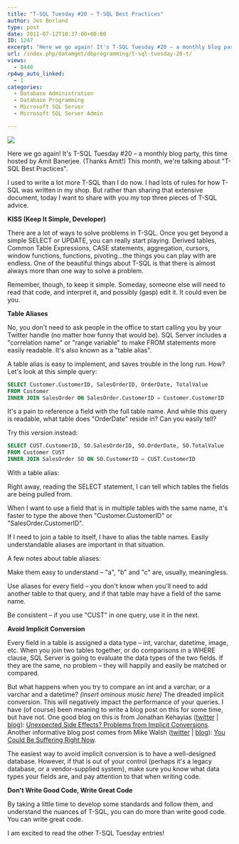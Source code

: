 ```yaml
---
title: "T-SQL Tuesday #20 – T-SQL Best Practices"
author: Jes Borland
type: post
date: 2011-07-12T10:37:00+00:00
ID: 1247
excerpt: "Here we go again! It's T-SQL Tuesday #20 – a monthly blog party, this time hosted by Amit Banerjee. (Thanks Amit!) This month, we're talking about 'T-SQL Best Practices'"
url: /index.php/datamgmt/dbprogramming/t-sql-tuesday-20-t/
views:
  - 8448
rp4wp_auto_linked:
  - 1
categories:
  - Database Administration
  - Database Programming
  - Microsoft SQL Server
  - Microsoft SQL Server Admin

---
```

[![][1]][2]

Here we go again! It's T-SQL Tuesday #20 – a monthly blog party, this time hosted by Amit Banerjee. (Thanks Amit!) This month, we're talking about "T-SQL Best Practices". 

I used to write a lot more T-SQL than I do now. I had lots of rules for how T-SQL was written in my shop. But rather than sharing that extensive document, today I want to share with you my top three pieces of T-SQL advice. 

**KISS (Keep It Simple, Developer)** 

There are a lot of ways to solve problems in T-SQL. Once you get beyond a simple SELECT or UPDATE, you can really start playing. Derived tables, Common Table Expressions, CASE statements, aggregation, cursors, window functions, functions, pivoting...the things you can play with are endless. One of the beautiful things about T-SQL is that there is almost always more than one way to solve a problem. 

Remember, though, to keep it simple. Someday, someone else will need to read that code, and interpret it, and possibly (gasp) edit it. It could even be you. 

**Table Aliases** 

No, you don't need to ask people in the office to start calling you by your Twitter handle (no matter how funny that would be). SQL Server includes a "correlation name" or "range variable" to make FROM statements more easily readable. It's also known as a "table alias". 

A table alias is easy to implement, and saves trouble in the long run. How? Let's look at this simple query: 

```sql
SELECT Customer.CustomerID, SalesOrderID, OrderDate, TotalValue 
FROM Customer 
INNER JOIN SalesOrder ON SalesOrder.CustomerID = Customer.CustomerID
```

It's a pain to reference a field with the full table name. And while this query is readable, what table does "OrderDate" reside in? Can you easily tell? 

Try this version instead:

```sql
SELECT CUST.CustomerID, SO.SalesOrderID, SO.OrderDate, SO.TotalValue 
FROM Customer CUST 
INNER JOIN SalesOrder SO ON SO.CustomerID = CUST.CustomerID 
```

With a table alias: 

Right away, reading the SELECT statement, I can tell which tables the fields are being pulled from. 

When I want to use a field that is in multiple tables with the same name, it's faster to type the above then "Customer.CustomerID" or "SalesOrder.CustomerID". 

If I need to join a table to itself, I have to alias the table names. Easily understandable aliases are important in that situation. 

A few notes about table aliases: 

Make them easy to understand – "a", "b" and "c" are, usually, meaningless. 

Use aliases for every field – you don't know when you'll need to add another table to that query, and if that table may have a field of the same name. 

Be consistent – if you use "CUST" in one query, use it in the next. 

**Avoid Implicit Conversion** 

Every field in a table is assigned a data type – int, varchar, datetime, image, etc. When you join two tables together, or do comparisons in a WHERE clause, SQL Server is going to evaluate the data types of the two fields. If they are the same, no problem – they will happily and easily be matched or compared. 

But what happens when you try to compare an int and a varchar, or a varchar and a datetime? _(insert ominous music here)_ The dreaded implicit conversion. This will negatively impact the performance of your queries. I have (of course) been meaning to write a blog post on this for some time, but have not. One good blog on this is from Jonathan Kehayias ([twitter][3] | [blog][4]): [Unexpected Side Effects? Problems from Implicit Conversions][5]. Another informative blog post comes from Mike Walsh ([twitter][6] | [blog][7]): [You Could Be Suffering Right Now][8]. 

The easiest way to avoid implicit conversion is to have a well-designed database. However, if that is out of your control (perhaps it's a legacy database, or a vendor-supplied system), make sure you know what data types your fields are, and pay attention to that when writing code. 

**Don't Write Good Code, Write Great Code** 

By taking a little time to develop some standards and follow them, and understand the nuances of T-SQL, you can do more than write good code. You can write great code. 

I am excited to read the other T-SQL Tuesday entries!

 [1]: /wp-content/uploads/blogs/DataMgmt/olap_1.gif
 [2]: http://troubleshootingsql.com/2011/07/05/invitation-for-t-sql-tuesday-19-t-sql-best-practices/
 [3]: http://twitter.com/#!/SQLPoolBoy
 [4]: http://sqlskills.com/blogs/jonathan/
 [5]: http://sqlblog.com/blogs/jonathan_kehayias/archive/2009/07/16/unexpected-side-effects-problems-from-implicit-conversions.aspx
 [6]: http://twitter.com/#!/mike_walsh
 [7]: http://www.straightpathsql.com/
 [8]: http://www.straightpathsql.com/archives/2009/09/you-could-be-suffering-right-now/
